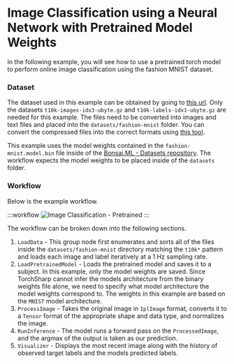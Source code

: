 # Image Classification using a Neural Network with Pretrained Model Weights

In the following example, you will see how to use a pretrained torch model to perform online image classification using the fashion MNIST dataset.

### Dataset

The dataset used in this example can be obtained by going to [this url](https://github.com/zalandoresearch/fashion-mnist). Only the datasets `t10k-images-idx3-ubyte.gz` and `t10k-labels-idx1-ubyte.gz` are needed for this example. The files need to be converted into images and text files and placed into the `datasets/fashion-mnist` folder. You can convert the compressed files into the correct formats using [this tool](https://github.com/ncguilbeault/fashion-mnist-dataset-export).

This example uses the model weights contained in the `fashion-mnist.model.bin` file inside of the [Bonsai.ML - Datasets repository](https://doi.org/10.5281/zenodo.10629221). The workflow expects the model weights to be placed inside of the `datasets` folder.

### Workflow

Below is the example workflow.

:::workflow
![Image Classification - Pretrained](NeuralNetsPretrainedModel.bonsai)
:::

The workflow can be broken down into the following sections.
1. `LoadData` - This group node first enumerates and sorts all of the files inside the `datasets/fashion-mnist` directory matching the `t10k*` pattern and loads each image and label iteratively at a 1 Hz sampling rate.
2. `LoadPretrainedModel` - Loads the pretrained model and saves it to a subject. In this example, only the model weights are saved. Since TorchSharp cannot infer the models architecture from the binary weights file alone, we need to specify what model architecture the model weights correspond to. The weights in this example are based on the `MNIST` model architecture.
3. `ProcessImage` - Takes the original image in `IplImage` format, converts it to a `Tensor` format of the appropriate shape and data type, and normalizes the image.
4. `RunInference` - The model runs a forward pass on the `ProcessedImage`, and the argmax of the output is taken as our prediction.
5. `Visualizer` - Displays the most recent image along with the history of observed target labels and the models predicted labels.